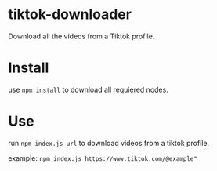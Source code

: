 # tiktok-downloader
Download all the videos from a Tiktok profile.

# Install
use `npm install` to download all requiered nodes.

# Use

run `npm index.js url` to download videos from a tiktok profile.

example: `npm index.js https://www.tiktok.com/@example"`
